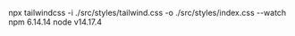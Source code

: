  npx tailwindcss -i ./src/styles/tailwind.css -o ./src/styles/index.css --watch
 npm 6.14.14
 node v14.17.4
